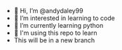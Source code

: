 - 👋 Hi, I’m @andydaley99
- 👀 I’m interested in learning to code
- 🌱 I’m currently learning python
- 🧠 I'm using this repo to learn
- This will be in a new branch
<!---
andydaley99/andydaley99 is a ✨ special ✨ repository because its `README.md` (this file) appears on your GitHub profile.
You can click the Preview link to take a look at your changes.
--->
